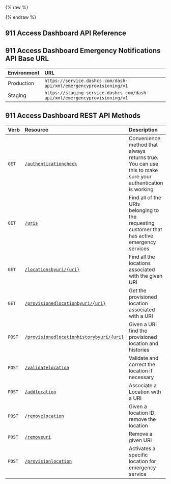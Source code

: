 {% raw %}
<section class="emergencyServicesAbout">
{% endraw %}

# 911 Access Dashboard API Reference

## 911 Access Dashboard Emergency Notifications API Base URL
| Environment | URL                                                                        |
|:------------|:---------------------------------------------------------------------------|
| Production  | `https://service.dashcs.com/dash-api/xml/emergencyprovisioning/v1`         |
| Staging     | `https://staging-service.dashcs.com/dash-api/xml/emergencyprovisioning/v1` |

## 911 Access Dashboard REST API Methods
| Verb                           | Resource                                                                                    | Description                                                                                               |               
|:-------------------------------|:--------------------------------------------------------------------------------------------|:----------------------------------------------------------------------------------------------------------|
| <code class="get">GET</code>   | [`/authenticationcheck`](../methods/accessDashboard/authenticationCheck.md)                 | Convenience method that always returns true. You can use this to make sure your authentication is working |
| <code class="get">GET</code>   | [`/uris`](../methods/accessDashboard/getUris.md)                                               | Find all of the URIs belonging to the requesting customer that has active emergency services              |
| <code class="get">GET</code>   | [`/locationsbyuri/{uri}`](../methods/accessDashboard/locationsByUri.md)                     | Find all the locations associated with the given URI                                                      |
| <code class="get">GET</code>   | [`/provisionedlocationbyuri/{uri}`](../methods/accessDashboard/provisionedLocationByUri.md) | Get the provisioned location associated with a URI                                                        |
| <code class="post">POST</code> | [`/provisionedlocationhistorybyuri/{uri}`](../methods/accessDashboard/historyByUri.md)      | Given a URI find the provisioned location and histories                                                   |
| <code class="post">POST</code> | [`/validatelocation`](../methods/accessDashboard/validateLocation.md)                       | Validate and correct the location if necessary                                                            |
| <code class="post">POST</code> | [`/addlocation`](../methods/accessDashboard/addLocation.md)                                 | Associate a Location with a URI                                                                           |
| <code class="post">POST</code> | [`/removelocation`](../methods/accessDashboard/removeLocation.md)                           | Given a location ID, remove the location                                                                  |
| <code class="post">POST</code> | [`/removeuri`](../methods/accessDashboard/removeUri.md)                                     | Remove a given URI                                                                                        |
| <code class="post">POST</code> | [`/provisionlocation`](../methods/accessDashboard/provisionLocation.md)                     | Activates a specific location for emergency service                                                       |

